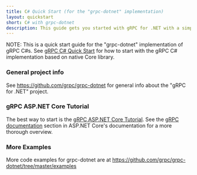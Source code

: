 ```yaml
---
title: C# Quick Start (for the "grpc-dotnet" implementation)
layout: quickstart
short: C# with grpc-dotnet
description: This guide gets you started with gRPC for .NET with a simple working example.
---
```


<div id="toc"></div>

NOTE: This is a quick start guide for the "grpc-dotnet" implementation of gRPC C#s.
See [gRPC C# Quick Start](/docs/quickstart/csharp) for how to start with the gRPC C# implementation based on native Core library.

### General project info

See https://github.com/grpc/grpc-dotnet for general info about the "gRPC for .NET" project.

### gRPC ASP.NET Core Tutorial

The best way to start is the [gRPC ASP.NET Core Tutorial](https://docs.microsoft.com/aspnet/core/tutorials/grpc/grpc-start). See the [gRPC documentation](https://docs.microsoft.com/aspnet/core/grpc) section in ASP.NET Core's documentation for a more thorough overview.

### More Examples

More code examples for grpc-dotnet are at https://github.com/grpc/grpc-dotnet/tree/master/examples





